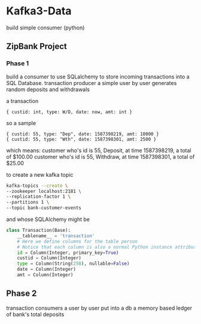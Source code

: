 # Kafka3-Data
build simple consumer (python)

## ZipBank Project

### Phase 1
build a consumer to use SQLalchemy to store incoming transactions into a SQL Database. 
transaction producer
    a simple user by user generates random deposits and withdrawals

a transaction 
```
{ custid: int, type: W/D, date: now, amt: int }
```
so a sample
```
{ custid: 55, type: "Dep", date: 1587398219, amt: 10000 }
{ custid: 55, type: "Wth", date: 1587398301, amt: 2500 }
```
which means:
customer who's id is 55, Deposit, at time 1587398219, a total of $100.00
customer who's id is 55, Withdraw, at time 1587398301, a total of $25.00

to create a new kafka topic
```bash
kafka-topics --create \
--zookeeper localhost:2181 \
--replication-factor 1 \
--partitions 1 \
--topic bank-customer-events
```

and whose SQLAlchemy might be
``` python
class Transaction(Base):
    __tablename__ = 'transaction'
    # Here we define columns for the table person
    # Notice that each column is also a normal Python instance attribute.
    id = Column(Integer, primary_key=True)
    custid = Column(Integer)
    type = Column(String(250), nullable=False)
    date = Column(Integer)
    amt = Column(Integer)
 ```

 ## Phase 2
     
transaction consumers
    a user by user put into a db
    a memory based ledger of bank's total deposits
